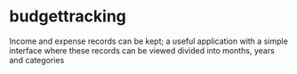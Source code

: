 # budgettracking

Income and expense records can be kept; a useful application with a simple interface where these records can be viewed divided into months, years and categories
